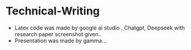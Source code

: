 # Technical-Writing
- Latex code was made by google ai studio , Chatgpt, Deepseek with research paper screenshot given..
- Presentation was made by gamma...

